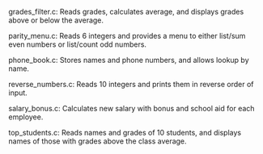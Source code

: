 grades\_filter.c: Reads grades, calculates average, and displays grades above or below the average.

parity\_menu.c: Reads 6 integers and provides a menu to either list/sum even numbers or list/count odd numbers.

phone\_book.c: Stores names and phone numbers, and allows lookup by name.

reverse\_numbers.c: Reads 10 integers and prints them in reverse order of input.

salary\_bonus.c: Calculates new salary with bonus and school aid for each employee.

top\_students.c: Reads names and grades of 10 students, and displays names of those with grades above the class average.
